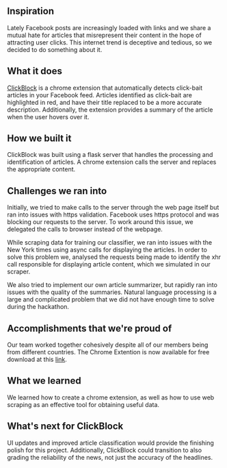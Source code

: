 ## Inspiration
Lately Facebook posts are increasingly loaded with links and we share a mutual hate for articles that misrepresent their content in the hope of attracting user clicks. This internet trend is deceptive and tedious, so we decided to do something about it.

## What it does
[ClickBlock](https://chrome.google.com/webstore/detail/clickblock/bgiafoodmnpnhoinjfhgkgepamghmonk) is a chrome extension that automatically detects click-bait articles in your Facebook feed. Articles identified as click-bait are highlighted in red, and have their title replaced to be a more accurate description. Additionally, the extension provides a summary of the article when the user hovers over it.

## How we built it
ClickBlock was built using a flask server that handles the processing and identification of articles. A chrome extension calls the server and replaces the appropriate content.

## Challenges we ran into
Initially, we tried to make calls to the server through the web page itself but ran into issues with https validation. Facebook uses https protocol and was blocking our requests to the server. To work around this issue, we delegated the calls to browser instead of the webpage.

While scraping data for training our classifier, we ran into issues with the New York times using async calls for displaying the articles. In order to solve this problem we, analysed the requests being made to identify the xhr call responsible for displaying article content, which we simulated in our scraper.

We also tried to implement our own article summarizer, but rapidly ran into issues with the quality of the summaries. Natural language processing is a large and complicated problem that we did not have enough time to solve during the hackathon.

## Accomplishments that we're proud of
Our team worked together cohesively despite all of our members being from different countries. The Chrome Extention is now available for free download at this [link](https://chrome.google.com/webstore/detail/clickblock/bgiafoodmnpnhoinjfhgkgepamghmonk).

## What we learned
We learned how to create a chrome extension, as well as how to use web scraping as an effective tool for obtaining useful data.

## What's next for ClickBlock
UI updates and improved article classification would provide the finishing polish for this project. Additionally, ClickBlock could transition to also grading the reliability of the news, not just the accuracy of the headlines.

